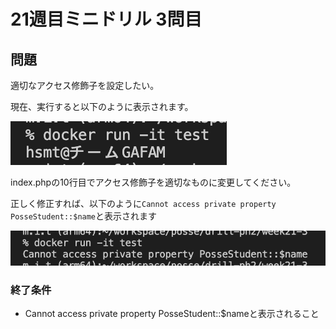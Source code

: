 # 21週目ミニドリル 3問目

## 問題

適切なアクセス修飾子を設定したい。

現在、実行すると以下のように表示されます。

![picture 3](./images/a4303db2b17d003428770e07052df06054a06cb31ebf8f4ae55c9697944fd54d.png)  

index.phpの10行目でアクセス修飾子を適切なものに変更してください。

正しく修正すれば、以下のように`Cannot access private property PosseStudent::$name`と表示されます

![picture 4](./images/e8fd60e6a94723803e601203c02a60620783466f71db2b67901dc9af8563bad9.png)  


### 終了条件
  - Cannot access private property PosseStudent::$nameと表示されること
